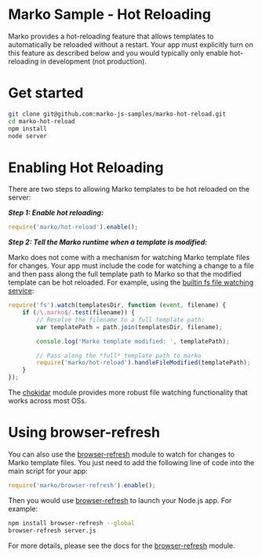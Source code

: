 Marko Sample - Hot Reloading
===============================
Marko provides a hot-reloading feature that allows templates to automatically be reloaded without a restart. Your app must explicitly turn on this feature as described below and you would typically only enable hot-reloading in development (not production).

# Get started

```bash
git clone git@github.com:marko-js-samples/marko-hot-reload.git
cd marko-hot-reload
npm install
node server
```

# Enabling Hot Reloading

There are two steps to allowing Marko templates to be hot reloaded on the server:

___Step 1: Enable hot reloading:___

```javascript
require('marko/hot-reload').enable();
```

___Step 2: Tell the Marko runtime when a template is modified:___

Marko does not come with a mechanism for watching Marko template files for changes. Your app must include the code for watching a change to a file and then pass along the full template path to Marko so that the modified template can be hot reloaded. For example, using the [builtin fs file watching service](https://nodejs.org/api/fs.html#fs_fs_watch_filename_options_listener):

```javascript
require('fs').watch(templatesDir, function (event, filename) {
    if (/\.marko$/.test(filename)) {
        // Resolve the filename to a full template path:
        var templatePath = path.join(templatesDir, filename);

        console.log('Marko template modified: ', templatePath);

        // Pass along the *full* template path to marko
        require('marko/hot-reload').handleFileModified(templatePath);
    }
});
```

The [chokidar](https://github.com/paulmillr/chokidar) module provides more robust file watching functionality that works across most OSs.

# Using browser-refresh

You can also use the [browser-refresh](https://github.com/patrick-steele-idem/browser-refresh) module to watch for changes to Marko template files. You just need to add the following line of code into the main script for your app:

```javascript
require('marko/browser-refresh').enable();
```

Then you would use [browser-refresh](https://github.com/patrick-steele-idem/browser-refresh) to launch your Node.js app. For example:

```bash
npm install browser-refresh --global
browser-refresh server.js
```

For more details, please see the docs for the [browser-refresh](https://github.com/patrick-steele-idem/browser-refresh) module.


